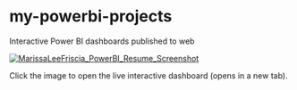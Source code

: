 # my-powerbi-projects
Interactive Power BI dashboards published to web

<a href="https://app.powerbi.com/view?r=eyJrIjoiZjNjNTM3OWEtMDhhOS00M2UyLThmYTktYzExYmJjZmQ1NzQ2IiwidCI6IjY0ZWU4MzEwLTRkY2ItNDY1YS04OTRiLWE2Y2I5YWNiOWJhNyIsImMiOjJ9" target="_blank" rel="noopener noreferrer">
  <img src="resume/MarissaLeeFriscia_PowerBI_Resume_Screenshot" alt="MarissaLeeFriscia_PowerBI_Resume_Screenshot" />
</a>

Click the image to open the live interactive dashboard (opens in a new tab).
